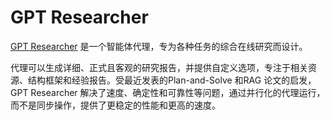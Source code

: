 # GPT Researcher

[GPT Researcher](https://github.com/assafelovic/gpt-researcher) 是一个智能体代理，专为各种任务的综合在线研究而设计。

代理可以生成详细、正式且客观的研究报告，并提供自定义选项，专注于相关资源、结构框架和经验报告。受最近发表的Plan-and-Solve 和RAG 论文的启发，GPT Researcher 解决了速度、确定性和可靠性等问题，通过并行化的代理运行，而不是同步操作，提供了更稳定的性能和更高的速度。

